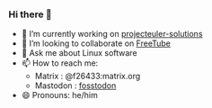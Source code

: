 ### Hi there 👋
- 🔭 I’m currently working on [projecteuler-solutions](https://github.com/f26433/projecteuler-solutions)
- 👯 I’m looking to collaborate on [FreeTube](https://github.com/FreeTubeApp/FreeTube)
- 💬 Ask me about Linux software
- 📫 How to reach me: 
  - Matrix : @f26433:matrix.org
  - Mastodon : [fosstodon](https://fosstodon.org/@f26433)
- 😄 Pronouns: he/him

<!--
**f26433/f26433** is a ✨ _special_ ✨ repository because its `README.md` (this file) appears on your GitHub profile.

Here are some ideas to get you started:

-  ...
- 🌱 I’m currently learning ...
- 👯 I’m looking to collaborate on ...
- 🤔 I’m looking for help with ...
- 💬 Ask me about ...
- 📫 How to reach me: ...
- 😄 Pronouns: ...
- ⚡ Fun fact: ...
-->
